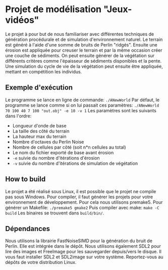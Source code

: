# Projet de modélisation "Jeux-vidéos"
Le projet à pour but de nous familiariser avec différentes techniques de génération procédurale et de simulation d'environnement naturel.
Le terrain est généré à l'aide d'une somme de bruits de Perlin "ridgés". Ensuite une érosion est appliquée pour creuser le terrain et par la même occasion créer une couche de sédiments.
On peut ensuite générer de la végétation sur différents critères comme l'épaisseur de sédiments disponibles et la pente. Une simulation du cycle de vie de la végétation peut ensuite être appliquée, mettant en compétition les individus.

## Exemple d'exécution

Le programme se lance en ligne de commande:
`./ANewWorld`
Par défaut, le programme se lance comme si on lui passait ces paramètres:
`./ANewWorld 70 100 40 7 100 "out.obj" -e 10 -v 1`
Les paramètres sont les suivants dans l'ordre:
- Longueur d'onde de base
- La taille des côté du terrain
- La hauteur max du terrain
- Nombre d'octaves du Perlin Noise
- Nombre de cellules par côté (soit n*n cellules au total)
- Le nom du fichier exporté de base avant érosion
- `-e` suivie du nombre d'itérations d'érosion
- `-v` suivie du nombre d'itérations de simulation de végétation

## How to build
Le projet a été réalisé sous Linux, il est possible que le projet ne compile pas sous Windows.
Pour compiler, il faut générer les projets pour votre environnement de développement. Pour cela nous utilisons premake5.
Pour générer un Makefile:
`./premake5 gmake2`
Puis compiler avec make:
`make -C build`
Les binaires se trouvent dans `build/bin/`.

## Dépendances
Nous utilisons la librairie FastNoiseSIMD pour la génération du bruit de Perlin. Elle est intégrée dans le dépôt.
Nous utilisons également SDL2 pour lire des images et FreeImage pour les sauvegarder depuis/vers le disque.
Il vous faut installer SDL2 et SDL2image sur votre système. Reportez-vous au dépôts de votre distribution Linux.
